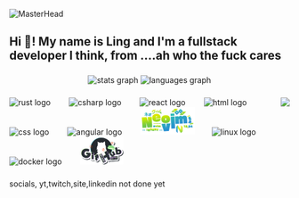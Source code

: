 ![MasterHead](https://i0.wp.com/beneaththetangles.com/wp-content/uploads/2024/04/Jellyfish-Cant-Swim-at-Night12.jpg?resize=1400%2C400&ssl=1)
<h2 align="left">Hi 👋! My name is Ling and I'm a fullstack developer I think, from ....ah who the fuck cares</h2>

###

<div align="center">
  <img src="https://github-readme-stats.vercel.app/api?username=travelling-merchant&hide_title=false&hide_rank=false&show_icons=true&include_all_commits=true&count_private=true&disable_animations=false&theme=dracula&locale=en&hide_border=false" height="150" alt="stats graph"  />
  <img src="https://github-readme-stats.vercel.app/api/top-langs?username=travelling-merchant&locale=en&hide_title=false&layout=compact&card_width=320&langs_count=5&theme=dracula&hide_border=false" height="150" alt="languages graph"  />
</div>

###

<img align="right" height="150" src="https://media.tenor.com/0sgVJ-WyTwwAAAAM/sealyx-jellyfish-can%27t-swim-in-the-night.gif"  />

###

<div align="left">
  <img src="https://github.com/jonacruz89/SAWARATSUKI.ServiceLogos/blob/main/Rust/Rust.png?raw=true" height="50" alt="rust logo"  />
  <img width="25" />
  <img src="https://github.com/jonacruz89/SAWARATSUKI.ServiceLogos/blob/main/C%23/C%23.png?raw=true" height="50" alt="csharp logo"  />
  <img width="25" />
  <img src="https://github.com/jonacruz89/SAWARATSUKI.ServiceLogos/blob/main/React/React.png?raw=true" height="50" alt="react logo"  />
  <img width="25" />
  <img src="https://github.com/jonacruz89/SAWARATSUKI.ServiceLogos/blob/main/Html/HTML.png?raw=true" height="50" alt="html logo"  />
  <img width="25" />
    <img src="https://vtuber-style-logos.vercel.app/_next/image?url=https%3A%2F%2Fraw.githubusercontent.com%2FEnder-Wiggin2019%2FServiceLogos%2Fmain%2FCSS%E5%AE%8C%E5%85%A8%E3%81%AB%E7%90%86%E8%A7%A3%E3%81%97%E3%81%9F%2FCSS%E5%AE%8C%E5%85%A8%E3%81%AB%E7%90%86%E8%A7%A3%E3%81%97%E3%81%9F.png&w=384&q=75" height="50" alt="css logo"  />
  <img width="25" />
  <img src="https://github.com/jonacruz89/SAWARATSUKI.ServiceLogos/blob/main/Angular/Angular.png?raw=true" height="50" alt="angular logo"  />
  <img width="25" />
  <img src="https://github.com/Aikoyori/ProgrammingVTuberLogos/blob/main/Neovim/NeovimLogo.png?raw=true" height="50" alt="vim logo"  />
  <img width="22" />
  <img src="https://github.com/jonacruz89/SAWARATSUKI.ServiceLogos/blob/main/ArchLinux/ArchLinux.png?raw=true" height="50" alt="linux logo"  />
  <img width="25" />
  <img src="https://vtuber-style-logos.vercel.app/_next/image?url=https%3A%2F%2Fraw.githubusercontent.com%2FAikoyori%2FProgrammingVTuberLogos%2Fmain%2FDocker%2FDockerLogo.png&w=384&q=75" height="50" alt="docker logo"  />
  <img width="25" />
  <img src="https://github.com/murimurikyu/CuteVtubingThing/blob/main/GitHub.png?raw=true" height="50" alt="githubu logo"  />

</div>

###

<div align="left">
<p>socials, yt,twitch,site,linkedin not done yet</p>
</div>

###
